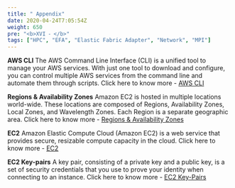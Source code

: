 ```yaml
---
title: " Appendix"
date: 2020-04-24T7:05:54Z
weight: 650
pre: "<b>XVI ⁃ </b>"
tags: ["HPC", "EFA", "Elastic Fabric Adapter", "Network", "MPI"]
---
```


**AWS CLI** 
The AWS Command Line Interface (CLI) is a unified tool to manage your AWS services. With just one tool to download and configure, you can control multiple AWS services from the command line and automate them through scripts.
Click here to know more - [AWS CLI](https://aws.amazon.com/cli/) 

**Regions & Availability Zones**
Amazon EC2 is hosted in multiple locations world-wide. These locations are composed of Regions, Availability Zones, Local Zones, and Wavelength Zones. Each Region is a separate geographic area.
Click here to know more - [Regions & Availability Zones](https://docs.aws.amazon.com/AWSEC2/latest/UserGuide/using-regions-availability-zones.html)

**EC2**
Amazon Elastic Compute Cloud (Amazon EC2) is a web service that provides secure, resizable compute capacity in the cloud.
Click here to know more - [EC2](https://aws.amazon.com/ec2/?ec2-whats-new.sort-by=item.additionalFields.postDateTime&ec2-whats-new.sort-order=desc)

**EC2 Key-pairs**
A key pair, consisting of a private key and a public key, is a set of security credentials that you use to prove your identity when connecting to an instance.
Click here to know more - [EC2 Key-Pairs](https://docs.aws.amazon.com/AWSEC2/latest/UserGuide/ec2-key-pairs.html)


